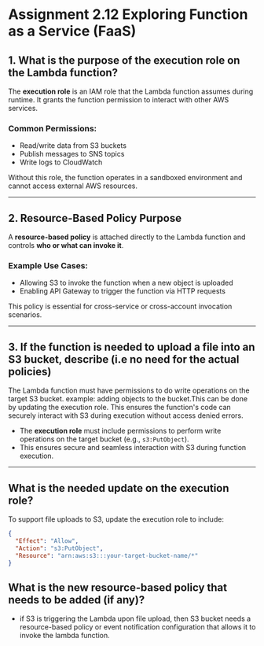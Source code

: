 # Assignment 2.12 Exploring Function as a Service (FaaS)

## 1. What is the purpose of the execution role on the Lambda function?

The **execution role** is an IAM role that the Lambda function assumes during runtime. It grants the function permission to interact with other AWS services.

### Common Permissions:
- Read/write data from S3 buckets
- Publish messages to SNS topics
- Write logs to CloudWatch

Without this role, the function operates in a sandboxed environment and cannot access external AWS resources.

---

## 2. Resource-Based Policy Purpose

A **resource-based policy** is attached directly to the Lambda function and controls **who or what can invoke it**.

### Example Use Cases:
- Allowing S3 to invoke the function when a new object is uploaded
- Enabling API Gateway to trigger the function via HTTP requests

This policy is essential for cross-service or cross-account invocation scenarios.

---

## 3. If the function is needed to upload a file into an S3 bucket, describe (i.e no need for the actual policies)

The Lambda function must have permissions to do write operations on the target S3 bucket. example: adding objects to the bucket.This can be done by updating the execution role. This ensures the function's code can securely interact with S3 during execution without access denied errors.

- The **execution role** must include permissions to perform write operations on the target bucket (e.g., `s3:PutObject`).
- This ensures secure and seamless interaction with S3 during function execution.

---

## What is the needed update on the execution role?

To support file uploads to S3, update the execution role to include:

```json
{
  "Effect": "Allow",
  "Action": "s3:PutObject",
  "Resource": "arn:aws:s3:::your-target-bucket-name/*"
}
```
## What is the new resource-based policy that needs to be added (if any)?
- if S3 is triggering the Lambda upon file upload, then S3 bucket needs a resource-based policy or event notification configuration that allows it to invoke the lambda function.
